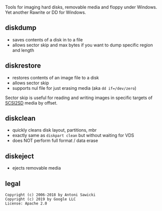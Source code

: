 Tools for imaging hard disks, removable media and floppy under Windows.
Yet another Rawrite or DD for Windows.

## diskdump
* saves contents of a disk in to a file
* allows sector skip and max bytes if you want to dump specific region and length

## diskrestore 
* restores contents of an image file to a disk
* allows sector skip 
* supports nul file for just erasing media (aka `dd if=/dev/zero`)

Sector skip is useful for reading and writing images in specific targets of [SCSI2SD](https://github.com/vivier/SCSI2SD) media by offset.

## diskclean
* quickly cleans disk layout, partitions, mbr
* exactly same as `diskpart clean` but without waiting for VDS
* does NOT perform full format / data erase

## diskeject
* ejects removable media

## legal

```
Copyright (c) 2006-2018 by Antoni Sawicki
Copyright (c) 2019 by Google LLC
License: Apache 2.0
```
